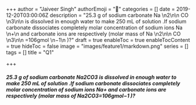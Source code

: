 +++
author = "Jaiveer Singh"
authorEmoji = "🤖"
categories = []
date = 2019-12-20T03:00:06Z
description = "25.3 g of sodium carbonate Na \n2\n​\n CO \n3\n​\n  is dissolved in enough water to make 250 mL of solution .If sodium carbonate dissociates completely molar concentration of sodium ions Na \n+\n  and carbonate ions are respectively (molar mass of Na \n2\n​\n CO \n3\n​\n =106gmol \n−1\n  )?"
draft = true
enableToc = true
enableTocContent = true
hideToc = false
image = "images/feature1/markdown.png"
series = []
tags = []
title = "Q1"

+++
##### **25.3** g of sodium carbonate Na2​CO3​ is dissolved in enough water to make **250** mL of solution .If sodium carbonate dissociates completely molar concentration of sodium ions Na+ and carbonate ions are respectively (molar mass of Na2​CO3​=106gmol−1 )?